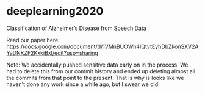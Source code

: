 # deeplearning2020
Classification of Alzheimer’s Disease from Speech Data

Read our paper here: https://docs.google.com/document/d/1VMnBUOWn4IQtvtEyhDbZkonSXV2AYaDNKZF2KxkiBxI/edit?usp=sharing

Note: We accidentally pushed sensitive data early on in the process. We had to delete this from our commit history and ended up deleting almost all the commits from that point to the present. That is why is looks like we haven't done any work since a while ago, but I swear we did!
